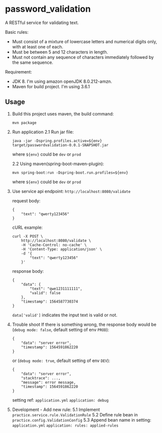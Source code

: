 # password_validation

A RESTful service for validating text.

Basic rules:
  - Must consist of a mixture of lowercase letters and numerical digits only, with at least one of each.
  - Must be between 5 and 12 characters in length.
  - Must not contain any sequence of characters immediately followed by the same sequence.

Requirement:
 - JDK 8. I'm using amazon openJDK 8.0.212-amzn.
 - Maven for build project. I'm using 3.6.1

## Usage
1. Build
    this project uses maven, the build command:
    ```
    mvn package
    ```
2. Run application
    2.1 Run jar file:
    ```
    java -jar -Dspring.profiles.active=${env} target/passwordvalidation-0.0.1-SNAPSHOT.jar
    ```
    where `${env}` could be `dev` or `prod`

    2.2 Using maven(spring-boot-maven-plugin):
    ```
    mvn spring-boot:run -Dspring-boot.run.profiles=${env}
    ```
    where `${env}` could be `dev` or `prod`

3. Use service
    api endpoint:
    `http://localhost:8080/validate`

    request body:
    ```
    {
        "text": "qwerty123456"
    }
    ```

    cURL example:
    ```
    curl -X POST \
        http://localhost:8080/validate \
        -H 'Cache-Control: no-cache' \
        -H 'Content-Type: application/json' \
        -d '{
            "text": "qwerty123456"
        }'
    ```

    response body:
    ```
    {
        "data": {
            "text": "qwe1231111111",
            "valid": false
        },
        "timestamp": 1564587730374
    }
    ```
    `data['valid']` indicates the input text is valid or not.

4. Trouble shoot
    If there is something wrong, the response body would be (`debug mode: false`, default setting of env `PROD`):
    ```
    {
        "data": "server error",
        "timestamp": 1564591862220
    }
    ```
    or (`debug mode: true`, default setting of env `DEV`):
    ```
    {
        "data": "server error",
        "stacktrace": ...,
        "message": error message,
        "timestamp": 1564591862220
    }
    ```
    setting ref: `application.yml` `application: debug`

5. Development - Add new rule:
    5.1 Implement `practice.service.rule.ValidationRule`
    5.2 Define rule bean in `practice.config.ValidationConfig`
    5.3 Append bean name in setting: `application.yml` `application: rules: applied-rules`
